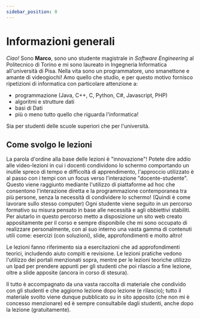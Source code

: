 ```yaml
---
sidebar_position: 0
---
```


# Informazioni generali

 _Ciao!_ Sono **Marco**, sono uno studente magistrale in _Software Engineering_ al Politecnico di Torino e mi sono laureato in Ingegneria Informatica all'università di Pisa. Nella vita sono un programmatore, uno smanettone e amante di videogiochi! Amo quello che studio, e per questo motivo fornisco ripetizioni di informatica con particolare attenzione a:

- programmazione (Java, C++, C, Python, C#, Javascript, PHP)
- algoritmi e strutture dati
- basi di Dati
- più o meno tutto quello che riguarda l'informatica!

Sia per studenti delle scuole superiori che per l'università.

## Come svolgo le lezioni

La parola d'ordine alla base delle lezioni è "innovazione"!
Potete dire addio alle video-lezioni in cui i docenti condividono lo schermo comportando un inutile spreco di tempo e difficoltà di apprendimento, l'approccio utilizzato è al passo con i tempi con un focus verso l'interazione "docente-studente". Questo viene raggiunto mediante l'utilizzo di piattaforme ad hoc che consentono l'interazione diretta e la programmazione contemporanea tra più persone, senza la necessità di condividere lo schermo! (Quindi è come lavorare sullo stesso computer) Ogni studente viene seguito in un percorso formativo su misura pensato in base alle necessità e agli obbiettivi stabiliti. Per aiutarlo in questo percorso metto a disposizione un sito web creato appositamente per il corso e sempre disponibile che mi sono occupato di realizzare personalmente, con al suo interno una vasta gamma di contenuti utili come: esercizi (con soluzioni), slide, approfondimenti e molto altro!

Le lezioni fanno riferimento sia a esercitazioni che ad approfondimenti teorici, includendo aiuto compiti e revisione. Le lezioni pratiche vedono l'utilizzo dei portali menzionati sopra, mentre per le lezioni teoriche utilizzo un Ipad per prendere appunti per gli studenti che poi rilascio a fine lezione, oltre a slide apposite (ancora in corso di stesura).

 Il tutto è accompagnato da una vasta raccolta di materiale che condivido con gli studenti e che aggiorno lezione dopo lezione (e rilascio); tutto il materiale svolto viene dunque pubblicato su in sito apposito (che non mi è concesso menzionare) ed è sempre consultabile dagli studenti, anche dopo la lezione (gratuitamente).

